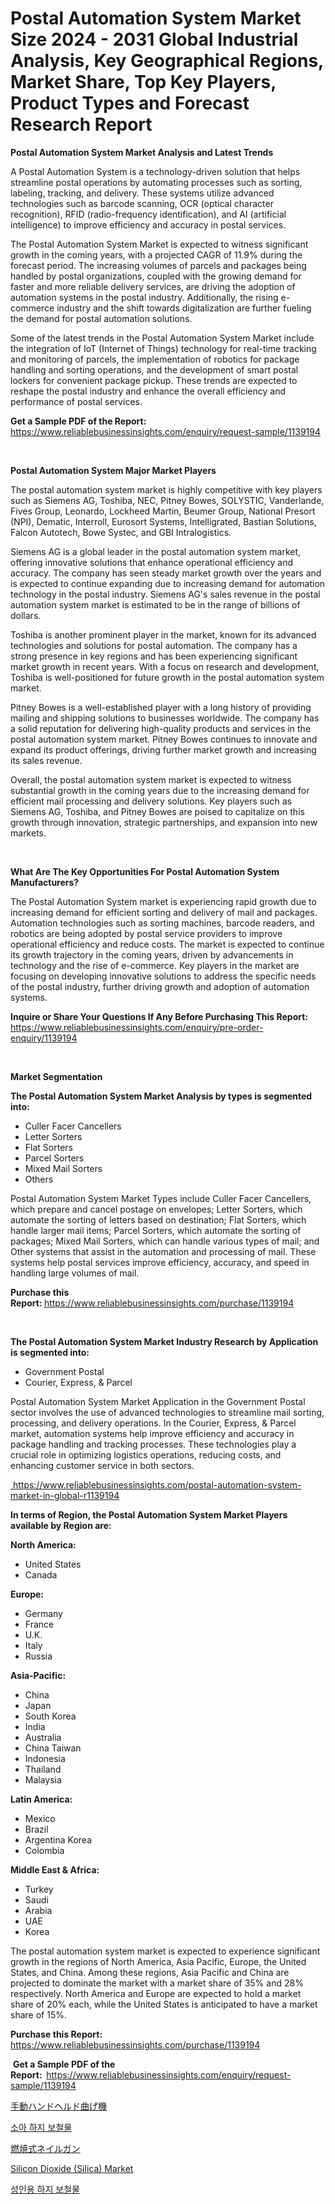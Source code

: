 <p><h1>Postal Automation System Market Size 2024 - 2031 Global Industrial Analysis, Key Geographical Regions, Market Share, Top Key Players, Product Types and Forecast Research Report</h1></p><p><strong>Postal Automation System Market Analysis and Latest Trends</strong></p>
<p><p>A Postal Automation System is a technology-driven solution that helps streamline postal operations by automating processes such as sorting, labeling, tracking, and delivery. These systems utilize advanced technologies such as barcode scanning, OCR (optical character recognition), RFID (radio-frequency identification), and AI (artificial intelligence) to improve efficiency and accuracy in postal services.</p><p>The Postal Automation System Market is expected to witness significant growth in the coming years, with a projected CAGR of 11.9% during the forecast period. The increasing volumes of parcels and packages being handled by postal organizations, coupled with the growing demand for faster and more reliable delivery services, are driving the adoption of automation systems in the postal industry. Additionally, the rising e-commerce industry and the shift towards digitalization are further fueling the demand for postal automation solutions.</p><p>Some of the latest trends in the Postal Automation System Market include the integration of IoT (Internet of Things) technology for real-time tracking and monitoring of parcels, the implementation of robotics for package handling and sorting operations, and the development of smart postal lockers for convenient package pickup. These trends are expected to reshape the postal industry and enhance the overall efficiency and performance of postal services.</p></p>
<p><strong>Get a Sample PDF of the Report:&nbsp;</strong> <a href="https://www.reliablebusinessinsights.com/enquiry/request-sample/1139194">https://www.reliablebusinessinsights.com/enquiry/request-sample/1139194</a></p>
<p>&nbsp;</p>
<p><strong>Postal Automation System Major Market Players</strong></p>
<p><p>The postal automation system market is highly competitive with key players such as Siemens AG, Toshiba, NEC, Pitney Bowes, SOLYSTIC, Vanderlande, Fives Group, Leonardo, Lockheed Martin, Beumer Group, National Presort (NPI), Dematic, Interroll, Eurosort Systems, Intelligrated, Bastian Solutions, Falcon Autotech, Bowe Systec, and GBI Intralogistics.</p><p>Siemens AG is a global leader in the postal automation system market, offering innovative solutions that enhance operational efficiency and accuracy. The company has seen steady market growth over the years and is expected to continue expanding due to increasing demand for automation technology in the postal industry. Siemens AG's sales revenue in the postal automation system market is estimated to be in the range of billions of dollars.</p><p>Toshiba is another prominent player in the market, known for its advanced technologies and solutions for postal automation. The company has a strong presence in key regions and has been experiencing significant market growth in recent years. With a focus on research and development, Toshiba is well-positioned for future growth in the postal automation system market.</p><p>Pitney Bowes is a well-established player with a long history of providing mailing and shipping solutions to businesses worldwide. The company has a solid reputation for delivering high-quality products and services in the postal automation system market. Pitney Bowes continues to innovate and expand its product offerings, driving further market growth and increasing its sales revenue.</p><p>Overall, the postal automation system market is expected to witness substantial growth in the coming years due to the increasing demand for efficient mail processing and delivery solutions. Key players such as Siemens AG, Toshiba, and Pitney Bowes are poised to capitalize on this growth through innovation, strategic partnerships, and expansion into new markets.</p></p>
<p>&nbsp;</p>
<p><strong>What Are The Key Opportunities For Postal Automation System Manufacturers?</strong></p>
<p><p>The Postal Automation System market is experiencing rapid growth due to increasing demand for efficient sorting and delivery of mail and packages. Automation technologies such as sorting machines, barcode readers, and robotics are being adopted by postal service providers to improve operational efficiency and reduce costs. The market is expected to continue its growth trajectory in the coming years, driven by advancements in technology and the rise of e-commerce. Key players in the market are focusing on developing innovative solutions to address the specific needs of the postal industry, further driving growth and adoption of automation systems.</p></p>
<p><strong>Inquire or Share Your Questions If Any Before Purchasing This Report:</strong> <a href="https://www.reliablebusinessinsights.com/enquiry/pre-order-enquiry/1139194">https://www.reliablebusinessinsights.com/enquiry/pre-order-enquiry/1139194</a></p>
<p>&nbsp;</p>
<p><strong>Market Segmentation</strong></p>
<p><strong>The Postal Automation System Market Analysis by types is segmented into:</strong></p>
<p><ul><li>Culler Facer Cancellers</li><li>Letter Sorters</li><li>Flat Sorters</li><li>Parcel Sorters</li><li>Mixed Mail Sorters</li><li>Others</li></ul></p>
<p><p>Postal Automation System Market Types include Culler Facer Cancellers, which prepare and cancel postage on envelopes; Letter Sorters, which automate the sorting of letters based on destination; Flat Sorters, which handle larger mail items; Parcel Sorters, which automate the sorting of packages; Mixed Mail Sorters, which can handle various types of mail; and Other systems that assist in the automation and processing of mail. These systems help postal services improve efficiency, accuracy, and speed in handling large volumes of mail.</p></p>
<p><strong>Purchase this Report:&nbsp;</strong><a href="https://www.reliablebusinessinsights.com/purchase/1139194">https://www.reliablebusinessinsights.com/purchase/1139194</a></p>
<p>&nbsp;</p>
<p><strong>The Postal Automation System Market Industry Research by Application is segmented into:</strong></p>
<p><ul><li>Government Postal</li><li>Courier, Express, & Parcel</li></ul></p>
<p><p>Postal Automation System Market Application in the Government Postal sector involves the use of advanced technologies to streamline mail sorting, processing, and delivery operations. In the Courier, Express, & Parcel market, automation systems help improve efficiency and accuracy in package handling and tracking processes. These technologies play a crucial role in optimizing logistics operations, reducing costs, and enhancing customer service in both sectors.</p></p>
<p><a href="https://www.reliablebusinessinsights.com/postal-automation-system-market-in-global-r1139194">&nbsp;https://www.reliablebusinessinsights.com/postal-automation-system-market-in-global-r1139194</a></p>
<p><strong>In terms of Region, the Postal Automation System Market Players available by Region are:</strong></p>
<p>
    <p> <strong> North America: </strong>
        <ul>
            <li>United States</li>
            <li>Canada</li>
        </ul>
        </p> 
    <p> <strong> Europe: </strong>
        <ul>
            <li>Germany</li>
            <li>France</li>
            <li>U.K.</li>
            <li>Italy</li>
            <li>Russia</li>
        </ul>
        </p> 
    <p> <strong> Asia-Pacific: </strong>
        <ul>
            <li>China</li>
            <li>Japan</li>
            <li>South Korea</li>
            <li>India</li>
            <li>Australia</li>
            <li>China Taiwan</li>
            <li>Indonesia</li>
            <li>Thailand</li>
            <li>Malaysia</li>
        </ul>
        </p> 
    <p> <strong> Latin America: </strong>
        <ul>
            <li>Mexico</li>
            <li>Brazil</li>
            <li>Argentina Korea</li>
            <li>Colombia</li>
        </ul>
        </p> 
    <p> <strong> Middle East & Africa: </strong>
        <ul>
            <li>Turkey</li>
            <li>Saudi</li>
            <li>Arabia</li>
            <li>UAE</li>
            <li>Korea</li>
        </ul>
    </p>
    </p>
<p><p>The postal automation system market is expected to experience significant growth in the regions of North America, Asia Pacific, Europe, the United States, and China. Among these regions, Asia Pacific and China are projected to dominate the market with a market share of 35% and 28% respectively. North America and Europe are expected to hold a market share of 20% each, while the United States is anticipated to have a market share of 15%.</p></p>
<p><strong>Purchase this Report: </strong><a href="https://www.reliablebusinessinsights.com/purchase/1139194">https://www.reliablebusinessinsights.com/purchase/1139194</a></p>
<p>&nbsp;<strong>Get a Sample PDF of the Report:&nbsp;&nbsp;</strong><a href="https://www.reliablebusinessinsights.com/enquiry/request-sample/1139194">https://www.reliablebusinessinsights.com/enquiry/request-sample/1139194</a></p>
<p><strong></strong></p>
<p><p><a href="https://github.com/DudleyFerry/Market-Research-Report-List-1/blob/main/2705577107665.md">手動ハンドヘルド曲げ機</a></p><p><a href="https://github.com/courtney23pratt/Market-Research-Report-List-1/blob/main/2020643101953.md">소아 하지 보철물</a></p><p><a href="https://github.com/DemarcusKuhlman/Market-Research-Report-List-1/blob/main/1130843107664.md">燃焼式ネイルガン</a></p><p><a href="https://github.com/JuliaFadel1922/Market-Research-Report-List-1/blob/main/silicon-dioxide-silica-market.md">Silicon Dioxide (Silica) Market</a></p><p><a href="https://github.com/rifqimuhammad018/Market-Research-Report-List-1/blob/main/2902098101952.md">성인용 하지 보철물</a></p></p>